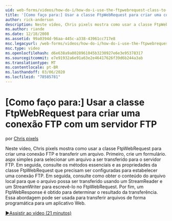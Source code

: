 ```yaml
---
uid: web-forms/videos/how-do-i/how-do-i-use-the-ftpwebrequest-class-to-create-an-ftp-connection-to-a-ftp-server
title: '[Como faço para:] Usar a classe FtpWebRequest para criar uma conexão FTP com um servidor FTP | Microsoft Docs'
author: rick-anderson
description: Neste vídeo, Chris pixels mostra como usar a classe FtpWebRequest para criar uma conexão FTP e transferir um arquivo. Primeiro, crie um formulário. aspx simples para selec...
ms.author: riande
ms.date: 12/18/2008
ms.assetid: 99a0394d-96aa-445c-a338-43961cc717e8
msc.legacyurl: /web-forms/videos/how-do-i/how-do-i-use-the-ftpwebrequest-class-to-create-an-ftp-connection-to-a-ftp-server
msc.type: video
ms.openlocfilehash: d6e638a9a0028961045b3230927e6e3e95378317
ms.sourcegitcommit: e7e91932a6e91a63e2e46417626f39d6b244a3ab
ms.translationtype: MT
ms.contentlocale: pt-BR
ms.lasthandoff: 03/06/2020
ms.locfileid: "78585781"
---
```

# <a name="how-do-i-use-the-ftpwebrequest-class-to-create-an-ftp-connection-to-a-ftp-server"></a>[Como faço para:] Usar a classe FtpWebRequest para criar uma conexão FTP com um servidor FTP

por [Chris pixels](https://twitter.com/chrispels)

Neste vídeo, Chris pixels mostra como usar a classe FtpWebRequest para criar uma conexão FTP e transferir um arquivo. Primeiro, crie um formulário. aspx simples para selecionar um arquivo a ser transferido para o servidor FTP. Em seguida, consulte os métodos essenciais e as propriedades da classe FtpWebRequest que precisam ser configuradas para estabelecer uma conexão FTP. Em seguida, consulte como obter o conteúdo do arquivo local para que o arquivo possa ser transferido usando um StreamReader e um StreamWriter para escrevê-lo no FtpWebRequest. Por fim, um FtpWebResponse é obtido para determinar o resultado da transferência. Essa abordagem pode ser usada para transferir arquivos de forma programática para um aplicativo Web.

[&#9654;Assistir ao vídeo (21 minutos)](https://channel9.msdn.com/Blogs/ASP-NET-Site-Videos/how-do-i-use-the-ftpwebrequest-class-to-create-an-ftp-connection-to-a-ftp-server)
